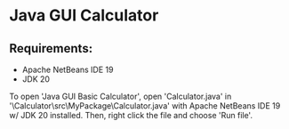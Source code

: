 # Java GUI Calculator
## Requirements:
- Apache NetBeans IDE 19
- JDK 20

To open 'Java GUI Basic Calculator', open 'Calculator.java' in '\Calculator\src\MyPackage\Calculator.java' with Apache NetBeans IDE 19 w/ JDK 20 installed. Then, right click the file and choose 'Run file'.
